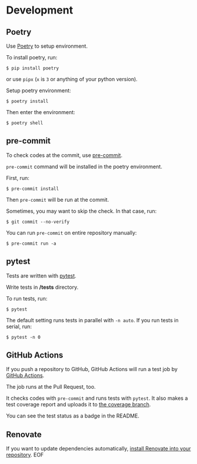 # Development

## Poetry

Use [Poetry](https://python-poetry.org/) to setup environment.

To install poetry, run:

```
$ pip install poetry
```

or use `pipx` (`x` is `3` or anything of your python version).

Setup poetry environment:

```
$ poetry install
```

Then enter the environment:

```
$ poetry shell
```

## pre-commit

To check codes at the commit, use [pre-commit](https://pre-commit.com/).

`pre-commit` command will be installed in the poetry environment.

First, run:

```
$ pre-commit install
```

Then `pre-commit` will be run at the commit.

Sometimes, you may want to skip the check. In that case, run:

```
$ git commit --no-verify
```

You can run `pre-commit` on entire repository manually:

```
$ pre-commit run -a
```

## pytest

Tests are written with [pytest](https://docs.pytest.org/).

Write tests in **/tests** directory.

To run tests, run:

```
$ pytest
```

The default setting runs tests in parallel with `-n auto`.
If you run tests in serial, run:

```
$ pytest -n 0
```

## GitHub Actions

If you push a repository to GitHub, GitHub Actions will run a test job
by [GitHub Actions](https://github.co.jp/features/actions).

The job runs at the Pull Request, too.

It checks codes with `pre-commit` and runs tests with `pytest`.
It also makes a test coverage report and uploads it to [the coverage branch](https://github.com/$repo_user/$repo_name/tree/coverage).

You can see the test status as a badge in the README.

## Renovate

If you want to update dependencies automatically, [install Renovate into your repository](https://docs.renovatebot.com/getting-started/installing-onboarding/).
EOF
